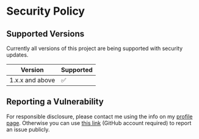 # Security Policy

## Supported Versions

Currently all versions of this project are
being supported with security updates.

| Version         | Supported          |
| --------------- | ------------------ |
| 1.x.x and above | :white_check_mark: |

## Reporting a Vulnerability

For responsible disclosure, please contact me using the info on my [profile page](https://github.com/thomasleplus). Otherwise you can use [this link](https://github.com/leplusorg/docker-kali/issues/new?assignees=thomasleplus&labels=security&template=security_vulnerability.md&title=%5BVULN%5D) (GitHub account required) to report an issue publicly.
